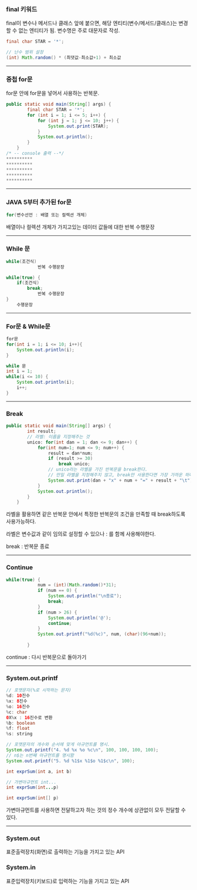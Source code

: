 ### **final 키워드**

final이 변수나 메서드나 클래스 앞에 붙으면, 해당 엔티티(변수/메서드/클래스)는 변경할 수 없는 엔티티가 됨. 변수명은 주로 대문자로 작성.

```java
final char STAR = '*';
```

```java
// 난수 범위 설정
(int) Math.random() * (최댓값-최소값+1) + 최소값
```

---

### 중첩 for문

for문 안에 for문을 넣어서 사용하는 반복문.

```java
public static void main(String[] args) {
		final char STAR = '*';
		for (int i = 1; i <= 5; i++) {
			for (int j = 1; j <= 10; j++) {
				System.out.print(STAR);
			}
			System.out.println();
		}
	}
/* -- console 출력 --*/
**********
**********
**********
**********
**********
```

---

### JAVA 5부터 추가된 for문

```java
for(변수선언 : 배열 또는 컬렉션 개체)
```

배열이나 컬렉션 개체가 가지고있는 데이터 값들에 대한 반복 수행문장

---

### While 문

```java
while(조건식)
			반복 수행문장

while(true) {
	if(조건식)
		break;
			반복 수행문장
}
	수행문장
```

---

### For문 & While문

```java
for문
for(int i = 1; i <= 10; i++){
	System.out.println(i);
}

while 문
int i = 1;
while(i <= 10) {
	System.out.println(i);
	i++;
}
```

---

### Break

```java
public static void main(String[] args) {
		int result;
		// 라벨: 이름을 지정해주는 것
		unico: for(int dan = 1; dan <= 9; dan++) {
			for(int num=1; num <= 9; num++) {
				result = dan*num;
				if (result >= 30)
					break unico;
				// unico라는 라벨을 가진 반복문을 break한다.
				// 만일 라벨을 지정해주지 않고, break만 사용한다면 가장 가까운 하나만 나간다
				System.out.print(dan + "x" + num + "=" + result + "\t");
			}
			System.out.println();
		}		
	}
```

라벨을 활용하면 같은 반복문 안에서 특정한 반복문의 조건을 만족할 때 break하도록 사용가능하다.

라벨은 변수값과 같이 임의로 설정할 수 있으나 : 를 함께 사용해야한다.

break : 반복문 종료

---

### Continue

```java
while(true) {
			num = (int)(Math.random()*31);
			if (num == 0) {
				System.out.println("\n종료");
				break;
			}
			if (num > 26) {
				System.out.println('@');
				continue;
			}
			System.out.printf("%d(%c)", num, (char)(96+num));
			
		}
```

continue : 다시 반복문으로 돌아가기

---

### System.out.printf

```java
// 포맷문자(%로 시작하는 문자)
%d: 10진수
%x: 8진수
%o: 16진수
%c: char
0X%x : 16진수로 변환
%b: boolean
%f: float
%s: string

// 포맷문자의 개수와 순서에 맞게 아규먼트를 명시.
System.out.printf("4. %d %x %o %c\n", 100, 100, 100, 100);
// n$는 n번째 아규먼트를 명시함
System.out.printf("5. %d %1$x %1$o %1$c\n", 100);

```

```java
int exprSum(int a, int b)

// 가변아규먼트 int...
int exprSum(int...p)

int exprSum(int[] p) 
```

가변아규먼트를 사용하면 전달하고자 하는 것의 정수 개수에 상관없이 모두 전달할 수 있다. 

---

### System.out

표준출력장치(화면)로 출력하는 기능을 가지고 있는 API

### System.in

표준입력장치(키보드)로 입력하는 기능을 가지고 있는 API
